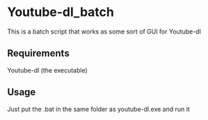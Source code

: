 # Youtube-dl_batch
This is a batch script that works as some sort of GUI for Youtube-dl

## Requirements

Youtube-dl (the executable)

## Usage

Just put the .bat in the same folder as youtube-dl.exe and run it
